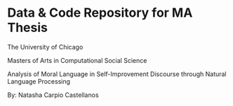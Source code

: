 # Data & Code Repository for MA Thesis 
The University of Chicago

Masters of Arts in Computational Social Science

Analysis of Moral Language in Self-Improvement Discourse through Natural Language Processing

By: Natasha Carpio Castellanos 